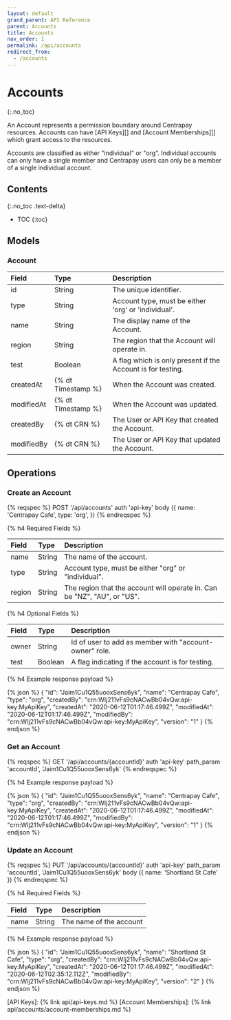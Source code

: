 ```yaml
---
layout: default
grand_parent: API Reference
parent: Accounts
title: Accounts
nav_order: 1
permalink: /api/accounts
redirect_from:
  - /accounts
---
```


# Accounts
{:.no_toc}

An Account represents a permission boundary around Centrapay resources.
Accounts can have [API Keys][] and [Account Memberships][] which grant access to the resources.

Accounts are classified as either "individual" or "org". Individual accounts
can only have a single member and Centrapay users can only be a member of a single
individual account.


## Contents
{:.no_toc .text-delta}

* TOC
{:toc}


## Models

### Account


|   Field    |        Type        |                         Description                         |
| :--------- | :----------------- | :---------------------------------------------------------- |
| id         | String             | The unique identifier.                                      |
| type       | String             | Account type, must be either 'org' or 'individual'.         |
| name       | String             | The display name of the Account.                            |
| region     | String             | The region that the Account will operate in.                |
| test       | Boolean            | A flag which is only present if the Account is for testing. |
| createdAt  | {% dt Timestamp %} | When the Account was created.                               |
| modifiedAt | {% dt Timestamp %} | When the Account was updated.                               |
| createdBy  | {% dt CRN %}       | The User or API Key that created the Account.               |
| modifiedBy | {% dt CRN %}       | The User or API Key that updated the Account.               |



## Operations

### Create an Account

{% reqspec %}
  POST '/api/accounts'
  auth 'api-key'
  body ({
    name: 'Centrapay Cafe',
    type: 'org',
  })
{% endreqspec %}

{% h4 Required Fields %}

| Field  |  Type  |                               Description                                |
| :----- | :----- | :----------------------------------------------------------------------- |
| name   | String | The name of the account.                                                 |
| type   | String | Account type, must be either "org" or "individual".                      |
| region | String | The region that the account will operate in. Can be "NZ", "AU", or "US". |


{% h4 Optional Fields %}

| Field |  Type   |                      Description                       |
| :---- | :------ | :----------------------------------------------------- |
| owner | String  | Id of user to add as member with "account-owner" role. |
| test  | Boolean | A flag indicating if the account is for testing.       |


{% h4 Example response payload %}

{% json %}
{
  "id": "Jaim1Cu1Q55uooxSens6yk",
  "name": "Centrapay Cafe",
  "type": "org",
  "createdBy": "crn:WIj211vFs9cNACwBb04vQw:api-key:MyApiKey",
  "createdAt": "2020-06-12T01:17:46.499Z",
  "modifiedAt": "2020-06-12T01:17:46.499Z",
  "modifiedBy": "crn:WIj211vFs9cNACwBb04vQw:api-key:MyApiKey",
  "version": "1"
}
{% endjson %}

### Get an Account

{% reqspec %}
  GET '/api/accounts/{accountId}'
  auth 'api-key'
  path_param 'accountId', 'Jaim1Cu1Q55uooxSens6yk'
{% endreqspec %}

{% h4 Example response payload %}

{% json %}
{
  "id": "Jaim1Cu1Q55uooxSens6yk",
  "name": "Centrapay Cafe",
  "type": "org",
  "createdBy": "crn:WIj211vFs9cNACwBb04vQw:api-key:MyApiKey",
  "createdAt": "2020-06-12T01:17:46.499Z",
  "modifiedAt": "2020-06-12T01:17:46.499Z",
  "modifiedBy": "crn:WIj211vFs9cNACwBb04vQw:api-key:MyApiKey",
  "version": "1"
}
{% endjson %}

### Update an Account

{% reqspec %}
  PUT '/api/accounts/{accountId}'
  auth 'api-key'
  path_param 'accountId', 'Jaim1Cu1Q55uooxSens6yk'
  body ({ name: 'Shortland St Cafe' })
{% endreqspec %}

{% h4 Required Fields %}

| Field |  Type  |       Description       |
| :---- | :----- | :---------------------- |
| name  | String | The name of the account |

{% h4 Example response payload %}

{% json %}
{
  "id": "Jaim1Cu1Q55uooxSens6yk",
  "name": "Shortland St Cafe",
  "type": "org",
  "createdBy": "crn:WIj211vFs9cNACwBb04vQw:api-key:MyApiKey",
  "createdAt": "2020-06-12T01:17:46.499Z",
  "modifiedAt": "2020-06-12T02:35:12.112Z",
  "modifiedBy": "crn:WIj211vFs9cNACwBb04vQw:api-key:MyApiKey",
  "version": "2"
}
{% endjson %}

[API Keys]: {% link api/api-keys.md %}
[Account Memberships]: {% link api/accounts/account-memberships.md %}
